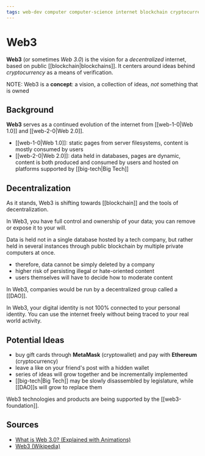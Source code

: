 ```yaml
---
tags: web-dev computer computer-science internet blockchain cryptocurrency
---
```


# Web3

**Web3** (or sometimes _Web 3.0_) is the vision for a _decentralized_ internet, based on public [[blockchain|blockchains]]. It centers around ideas behind _cryptocurrency_ as a means of verification.

NOTE: Web3 is a **concept**: a vision, a collection of ideas, _not_ something that is owned

## Background

**Web3** serves as a continued evolution of the internet from [[web-1-0|Web 1.0]] and [[web-2-0|Web 2.0]].

- [[web-1-0|Web 1.0]]: static pages from server filesystems, content is mostly consumed by users
- [[web-2-0|Web 2.0]]: data held in databases, pages are dynamic, content is both produced and consumed by users and hosted on platforms supported by [[big-tech|Big Tech]]

## Decentralization

As it stands, Web3 is shifting towards [[blockchain]] and the tools of decentralization.

In Web3, you have full control and ownership of your data; you can remove or expose it to your will.

Data is held not in a single database hosted by a tech company, but rather held in several instances through public blockchain by multiple private computers at once.

- therefore, data cannot be simply deleted by a company
- higher risk of persisting illegal or hate-oriented content
- users themselves will have to decide how to moderate content

In Web3, companies would be run by a decentralized group called a [[DAO]].

In Web3, your digital identity is not 100% connected to your personal identity. You can use the internet freely without being traced to your real world activity.

## Potential Ideas

- buy gift cards through **MetaMask** (cryptowallet) and pay with **Ethereum** (cryptocurrency)
- leave a like on your friend's post with a hidden wallet
- series of ideas will grow together and be incrementally implemented
- [[big-tech|Big Tech]] may be slowly disassembled by legislature, while [[DAO]]s will grow to replace them

Web3 technologies and products are being supported by the [[web3-foundation]].

## Sources

- [What is Web 3.0? (Explained with Animations)](https://www.youtube.com/watch?v=nHhAEkG1y2U)
- [Web3 (Wikipedia)](https://en.wikipedia.org/wiki/Web3)
